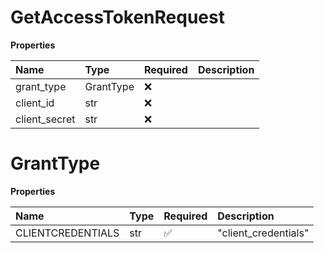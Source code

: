 # GetAccessTokenRequest

**Properties**

| Name          | Type      | Required | Description |
| :------------ | :-------- | :------- | :---------- |
| grant_type    | GrantType | ❌       |             |
| client_id     | str       | ❌       |             |
| client_secret | str       | ❌       |             |

# GrantType

**Properties**

| Name              | Type | Required | Description          |
| :---------------- | :--- | :------- | :------------------- |
| CLIENTCREDENTIALS | str  | ✅       | "client_credentials" |

<!-- This file was generated by liblab | https://liblab.com/ -->
